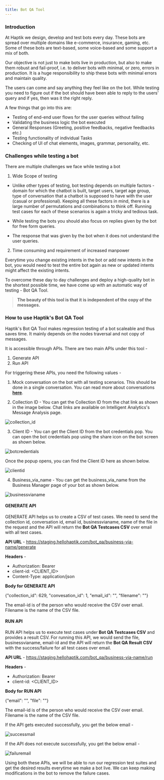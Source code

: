```yaml
---
title: Bot QA Tool
---
```


### Introduction

At Haptik we design, develop and test bots every day. These bots are spread over multiple domains like e-commerce, insurance, gaming, etc. Some of these bots are text-based, some voice-based and some support a mix of both.

Our objective is not just to make bots live in production, but also to make them robust and fail-proof, i.e. to deliver bots with minimal, or zero, errors in production. It is a huge responsibility to ship these bots with minimal errors and maintain quality.

The users can come and say anything they feel like on the bot. While testing you need to figure out if the bot should have been able to reply to the users’ query and if yes, then was it the right reply. 

A few things that go into this are:

- Testing of end-end user flows for the user queries without failing
- Validating the business logic the bot executed
- General Responses (Greeting, positive feedbacks, negative feedbacks etc.)
- Testing functionality of individual Tasks
- Checking of UI of chat elements, images, grammar, personality, etc.

### Challenges while testing a bot

There are multiple challenges we face while testing a bot

1. Wide Scope of testing
 
  - Unlike other types of testing, bot testing depends on multiple factors - domain for which the chatbot is built, target users, target age group, type of conversation that a chatbot is supposed to have with the user (casual or professional). Keeping all these factors in mind, there is a large number of permutations and combinations to think off. Running test cases for each of these scenarios is again a tricky and tedious task.
 
  - While testing the bots you should also focus on replies given by the bot for free form queries.
 
  - The response that was given by the bot when it does not understand the user queries. 
 
2. Time consuming and requirement of increased manpower

Everytime you change existing intents in the bot or add new intents in the bot, you would need to test the entire bot again as new or updated intents might affect the existing intents.

To overcome these day to day challenges and deploy a high-quality bot in the shortest possible time,  we have come up with an automatic way of testing - Bot QA Tool.

> **The beauty of this tool is that it is independent of the copy of the messages.**

### How to use Haptik's Bot QA Tool

Haptik's Bot QA Tool makes regression testing of a bot scaleable and thus saves time. It mainly depends on the nodes traversal and not copy of messages. 

It is accessible through APIs. There are two main APIs under this tool -

1. Generate API
2. Run API

For triggering these APIs, you need the following values -

1. Mock conversation on the bot with all testing scenarios. This should be done in a single conversation. You can read more about conversations [**here**](https://docs.haptik.ai/bot-analytics/overview#conversations).

2. Collection ID - You can get the Collection ID from the chat link as shown in the image below. Chat links are available on Intelligent Analytics's Message Analysis page.

![collection_id](/assets/collection_id.png)

3. Client ID - You can get the Client ID from the bot credentials pop. You can open the bot credentials pop using the share icon on the bot screen as shown below.

![botcredentials](/assets/botcredentials.png)

Once the popup opens, you can find the Client ID here as shown below.

![clientid](/assets/clientid.png)

4. Business_via_name - You can get the business_via_name from the Business Manager page of your bot as shown below.

![businessvianame](/assets/businessvianame.png)

#### **GENERATE API**

GENERATE API helps us to create a CSV of test cases. We need to send the collection id, conversation id, email id, businessvianame, name of the file in the request and the API will return the **Bot QA Testcases CSV** over email with all test cases.

**API URL** - https://staging.hellohaptik.com/bot_qa/business-via-name/generate

**Headers** -

- Authorization: Bearer <TOKEN>
- client-id: <CLIENT_ID>
- Content-Type: application/json

**Body for GENERATE API**

{"collection_id": 629, "convesation_id": 1, "email_id": "<email-id>", "filename": "<filename>"}
 
The email-id is of the person who would receive the CSV over email. Filename is the name of the CSV file.

#### **RUN API**

RUN API helps us to execute test cases under **Bot QA Testcases CSV** and provides a result CSV. For running this API, we would send the file, businessvianame, email-id and the API will return the **Bot QA Result CSV** with the success/failure for all test cases over email.

**API URL** - https://staging.hellohaptik.com/bot_qa/business-via-name/run

**Headers** -

- Authorization: Bearer <TOKEN>
- client-id: <CLIENT_ID>

**Body for RUN API**

{"email": "<email-id>", "file": "<filename>"}
 
The email-id is of the person who would receive the CSV over email. Filename is the name of the CSV file.

If the API gets executed successfully, you get the below email -

![successmail](/assets/successmail.png)

If the API does not execute successfully, you get the below email -

![failuremail](/assets/failuremail.png)

Using both these APIs, we will be able to run our regression test suites and get the desired results everytime we make a bot live. We can keep making modifications in the bot to remove the failure cases.
